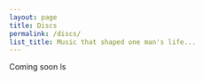 ```yaml
---
layout: page
title: Discs
permalink: /discs/
list_title: Music that shaped one man's life...
---
```


Coming soon
ls
